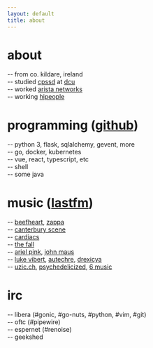 ```yaml
---
layout: default
title: about
---
```


# about

-- from co. kildare, ireland  
-- studied [cpssd](https://cpssd.net/) at [dcu](https://www.dcu.ie/)  
-- worked [arista networks](https://www.arista.com/)  
-- working [hipeople](https://www.hipeople.io/)

# programming ([github](https://github.com/sentriz))

-- python 3, flask, sqlalchemy, gevent, more  
-- go, docker, kubernetes  
-- vue, react, typescript, etc  
-- shell  
-- some java

# music ([lastfm](https://www.last.fm/user/sentriz))

-- [beefheart](http://open.spotify.com/album/0dfhgsfkg7g58cke33glah), [zappa](http://open.spotify.com/artist/6ra4giogczqzmoauecftgn)  
-- [canterbury scene](https://en.wikipedia.org/wiki/canterbury_scene)  
-- [cardiacs](https://www.youtube.com/watch?v=gNdnOTvGbJQ)  
-- [the fall](https://www.youtube.com/watch?v=YgA6v3DORY4)  
-- [ariel pink](https://www.youtube.com/watch?v=q05ERtorg4c&list=PLF4B81C8B3D576A63), [john maus](https://www.youtube.com/watch?v=4mxQJyjDrOM)  
-- [luke vibert](https://www.youtube.com/watch?v=yR1Mlj_Rd60), [autechre](https://www.youtube.com/watch?v=3ZU9z9Jyhfs), [drexicya](https://www.youtube.com/watch?v=5k6wmU8kTg4)  
-- [uzic.ch](http://stream.uzic.ch:9010/), [psychedelicized](http://199.58.160.146:8006/), [6 music](http://bbcmedia.ic.llnwd.net/stream/bbcmedia_6music_mf_p?s=1469283931&e=1469298331&h=4423c0d9919cfee73a82c1de6178bc84)

# irc

-- libera (#gonic, #go-nuts, #python, #vim, #git)  
-- oftc (#pipewire)  
-- espernet (#renoise)  
-- geekshed
